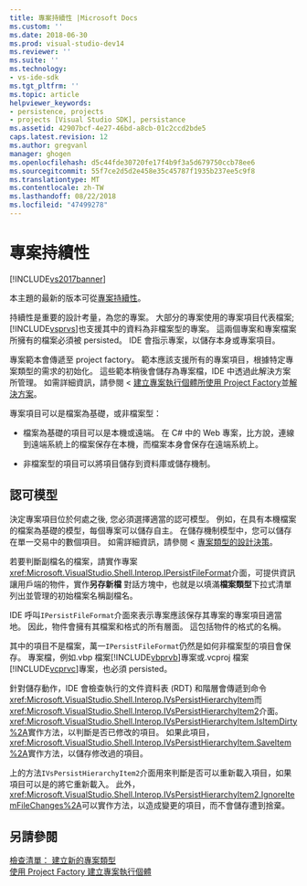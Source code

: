 ```yaml
---
title: 專案持續性 |Microsoft Docs
ms.custom: ''
ms.date: 2018-06-30
ms.prod: visual-studio-dev14
ms.reviewer: ''
ms.suite: ''
ms.technology:
- vs-ide-sdk
ms.tgt_pltfrm: ''
ms.topic: article
helpviewer_keywords:
- persistence, projects
- projects [Visual Studio SDK], persistance
ms.assetid: 42907bcf-4e27-46bd-a8cb-01c2ccd2bde5
caps.latest.revision: 12
ms.author: gregvanl
manager: ghogen
ms.openlocfilehash: d5c44fde30720fe17f4b9f3a5d679750ccb78ee6
ms.sourcegitcommit: 55f7ce2d5d2e458e35c45787f1935b237ee5c9f8
ms.translationtype: MT
ms.contentlocale: zh-TW
ms.lasthandoff: 08/22/2018
ms.locfileid: "47499278"
---
```

# <a name="project-persistence"></a>專案持續性
[!INCLUDE[vs2017banner](../../includes/vs2017banner.md)]

本主題的最新的版本可從[專案持續性](https://docs.microsoft.com/visualstudio/extensibility/internals/project-persistence)。  
  
持續性是重要的設計考量，為您的專案。 大部分的專案使用的專案項目代表檔案;[!INCLUDE[vsprvs](../../includes/vsprvs-md.md)]也支援其中的資料為非檔案型的專案。 這兩個專案和專案檔案所擁有的檔案必須被 persisted。 IDE 會指示專案，以儲存本身或專案項目。  
  
 專案範本會傳遞至 project factory。 範本應該支援所有的專案項目，根據特定專案類型的需求的初始化。 這些範本稍後會儲存為專案檔，IDE 中透過此解決方案所管理。 如需詳細資訊，請參閱 <<c0> [ 建立專案執行個體所使用 Project Factory](../../extensibility/internals/creating-project-instances-by-using-project-factories.md)並[解決方案](../../extensibility/internals/solutions.md)。  
  
 專案項目可以是檔案為基礎，或非檔案型：  
  
-   檔案為基礎的項目可以是本機或遠端。 在 C# 中的 Web 專案，比方說，連線到遠端系統上的檔案保存在本機，而檔案本身會保存在遠端系統上。  
  
-   非檔案型的項目可以將項目儲存到資料庫或儲存機制。  
  
## <a name="commit-models"></a>認可模型  
 決定專案項目位於何處之後, 您必須選擇適當的認可模型。 例如，在具有本機檔案的檔案為基礎的模型，每個專案可以儲存自主。 在儲存機制模型中，您可以儲存在單一交易中的數個項目。 如需詳細資訊，請參閱 <<c0> [ 專案類型的設計決策](../../extensibility/internals/project-type-design-decisions.md)。  
  
 若要判斷副檔名的檔案，請實作專案<xref:Microsoft.VisualStudio.Shell.Interop.IPersistFileFormat>介面，可提供資訊讓用戶端的物件，實作**另存新檔** 對話方塊中，也就是以填滿**檔案類型**下拉式清單列出並管理的初始檔案名稱副檔名。  
  
 IDE 呼叫`IPersistFileFormat`介面來表示專案應該保存其專案的專案項目適當地。 因此，物件會擁有其檔案和格式的所有層面。 這包括物件的格式的名稱。  
  
 其中的項目不是檔案，萬一`IPersistFileFormat`仍然是如何非檔案型的項目會保存。 專案檔，例如.vbp 檔案[!INCLUDE[vbprvb](../../includes/vbprvb-md.md)]專案或.vcproj 檔案[!INCLUDE[vcprvc](../../includes/vcprvc-md.md)]專案，也必須 persisted。  
  
 針對儲存動作，IDE 會檢查執行的文件資料表 (RDT) 和階層會傳遞到命令<xref:Microsoft.VisualStudio.Shell.Interop.IVsPersistHierarchyItem>而<xref:Microsoft.VisualStudio.Shell.Interop.IVsPersistHierarchyItem2>介面。 <xref:Microsoft.VisualStudio.Shell.Interop.IVsPersistHierarchyItem.IsItemDirty%2A>實作方法，以判斷是否已修改的項目。 如果此項目，<xref:Microsoft.VisualStudio.Shell.Interop.IVsPersistHierarchyItem.SaveItem%2A>實作方法，以儲存修改過的項目。  
  
 上的方法`IVsPersistHierarchyItem2`介面用來判斷是否可以重新載入項目，如果項目可以是的將它重新載入。 此外，<xref:Microsoft.VisualStudio.Shell.Interop.IVsPersistHierarchyItem2.IgnoreItemFileChanges%2A>可以實作方法，以造成變更的項目，而不會儲存遭到捨棄。  
  
## <a name="see-also"></a>另請參閱  
 [檢查清單： 建立新的專案類型](../../extensibility/internals/checklist-creating-new-project-types.md)   
 [使用 Project Factory 建立專案執行個體](../../extensibility/internals/creating-project-instances-by-using-project-factories.md)

